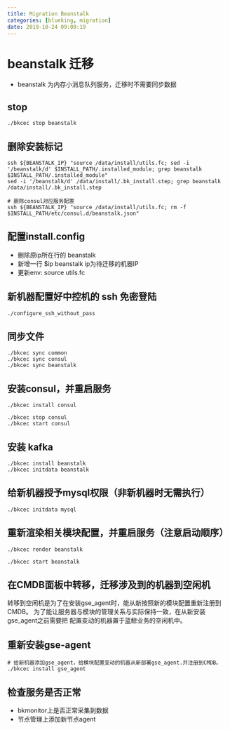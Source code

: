 ```yaml
---
title: Migration Beanstalk
categories: [blueking, migration]
date: 2019-10-24 09:09:19
---
```

# beanstalk 迁移

- beanstalk 为内存小消息队列服务，迁移时不需要同步数据

## stop

    ./bkcec stop beanstalk

## 删除安装标记

    ssh ${BEANSTALK_IP} "source /data/install/utils.fc; sed -i '/beanstalk/d' $INSTALL_PATH/.installed_module; grep beanstalk $INSTALL_PATH/.installed_module"
    sed -i '/beanstalk/d' /data/install/.bk_install.step; grep beanstalk /data/install/.bk_install.step

    # 删除consul对应服务配置
    ssh ${BEANSTALK_IP} "source /data/install/utils.fc; rm -f $INSTALL_PATH/etc/consul.d/beanstalk.json"

## 配置install.config

- 删除原ip所在行的 beanstalk
- 新增一行 $ip beanstalk ip为待迁移的机器IP
- 更新env: source utils.fc

## 新机器配置好中控机的 ssh 免密登陆

    ./configure_ssh_without_pass

## 同步文件

    ./bkcec sync common
    ./bkcec sync consul
    ./bkcec sync beanstalk

## 安装consul，并重启服务

    ./bkcec install consul
    
    ./bkcec stop consul
    ./bkcec start consul

## 安装 kafka

    ./bkcec install beanstalk
    ./bkcec initdata beanstalk

## 给新机器授予mysql权限（非新机器时无需执行）

    ./bkcec initdata mysql

## 重新渲染相关模块配置，并重启服务（注意启动顺序）

    ./bkcec render beanstalk

    ./bkcec start beanstalk

## 在CMDB面板中转移，迁移涉及到的机器到空闲机

转移到空闲机是为了在安装gse_agent时，能从新按照新的模块配置重新注册到CMDB。
为了能让服务器与模块的管理关系与实际保持一致，在从新安装gse_agent之前需要把
配置变动的机器置于蓝鲸业务的空闲机中。

## 重新安装gse-agent

    # 给新机器添加gse_agent，给模块配置变动的机器从新部署gse_agent.并注册到CMDB。
    ./bkcec install gse_agent

## 检查服务是否正常

- bkmonitor上是否正常采集到数据
- 节点管理上添加新节点agent
